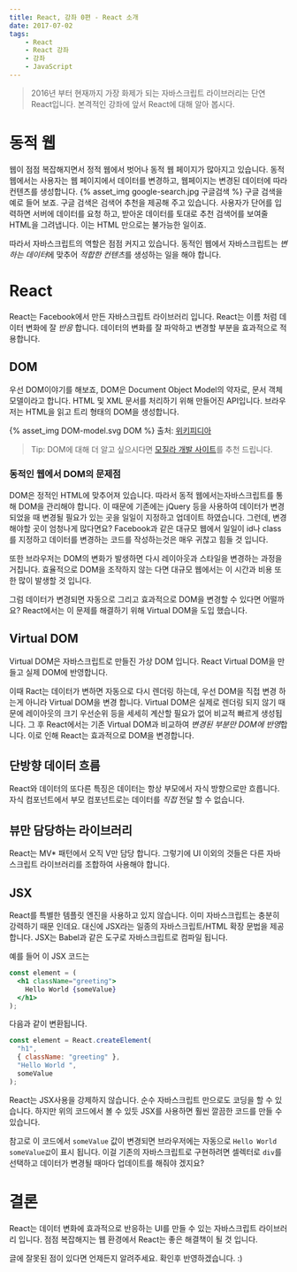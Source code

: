 ```yaml
---
title: React, 강좌 0편 - React 소개
date: 2017-07-02
tags:
    - React
    - React 강좌
    - 강좌
    - JavaScript
---
```

> 2016년 부터 현재까지 가장 화제가 되는 자바스크립트 라이브러리는 단연 React입니다. 본격적인 강좌에 앞서 React에 대해 알아 봅시다.

# 동적 웹
웹이 점점 복잡해지면서 정적 웹에서 벗어나 동적 웹 페이지가 많아지고 있습니다. 동적 웹에서는 사용자는 웹 페이지에서 데이터를 변경하고, 웹페이지는 변경된 데이터에 따라 컨텐츠를 생성합니다.
{% asset_img google-search.jpg 구글검색 %}
구글 검색을 예로 들어 보죠. 구글 검색은 검색어 추천을 제공해 주고 있습니다. 사용자가 단어를 입력하면 서버에 데이터를 요청 하고, 받아온 데이터를 토대로 추천 검색어를 보여줄 HTML을 그려냅니다.
이는 HTML 만으로는 불가능한 일이죠.

따라서 자바스크립트의 역할은 점점 커지고 있습니다. 동적인 웹에서 자바스크립트는 *변하는 데이터*에 맞추어 *적합한 컨텐츠*를 생성하는 일을 해야 합니다.

# React
React는 Facebook에서 만든 자바스크립트 라이브러리 입니다. React는 이름 처럼 데이터 변화에 잘 *반응* 합니다. 데이터의 변화를 잘 파악하고 변경할 부분을 효과적으로 적용합니다.

## DOM
우선 DOM이야기를 해보죠, DOM은 Document Object Model의 약자로, 문서 객체 모델이라고 합니다. HTML 및 XML 문서를 처리하기 위해 만들어진 API입니다.
브라우저는 HTML을 읽고 트리 형태의 DOM을 생성합니다.

{% asset_img DOM-model.svg DOM %}
출처: [위키피디아](https://en.wikipedia.org/wiki/Document_Object_Model)

> Tip: DOM에 대해 더 알고 싶으시다면 [모질라 개발 사이트](https://developer.mozilla.org/ko/docs/DOM)를 추천 드립니다.

### 동적인 웹에서 DOM의 문제점
DOM은 정적인 HTML에 맞추어져 있습니다. 따라서 동적 웹에서는자바스크립트를 통해 DOM을 관리해야 합니다.
이 때문에 기존에는 jQuery 등을 사용하여 데이터가 변경 되었을 때 변경될 필요가 있는 곳을 일일이 지정하고 업데이트 하였습니다.
그런데, 변경해야할 곳이 엄청나게 많다면요? Facebook과 같은 대규모 웹에서 일일이 id나 class를 지정하고 데이터를 변경하는 코드를 작성하는것은 매우 귀찮고 힘들 것 입니다.

또한 브라우저는 DOM의 변화가 발생하면 다시 레이아웃과 스타일을 변경하는 과정을 거칩니다. 효율적으로 DOM을 조작하지 않는 다면 대규모 웹에서는 이 시간과 비용 또한 많이 발생할 것 입니다. 

그럼 데이터가 변경되면 자동으로 그리고 효과적으로 DOM을 변경할 수 있다면 어떨까요? React에서는 이 문제를 해결하기 위해 Virtual DOM을 도입 했습니다.

## Virtual DOM
Virtual DOM은 자바스크립트로 만들진 가상 DOM 입니다. React Virtual DOM을 만들고 실제 DOM에 반영합니다.

이때 Ract는 데이터가 변하면 자동으로 다시 렌더링 하는데, 우선 DOM을 직접 변경 하는게 아니라 Virtual DOM을 변경 합니다.
Virtual DOM은 실제로 렌더링 되지 않기 때문에 레이아웃의 크기 우선순위 등을 세세히 계산할 필요가 없어 비교적 빠르게 생성됩니다.
그 후 React에서는 기존 Virtual DOM과 비교하여 *변경된 부분만 DOM에 반영*합니다. 이로 인해 React는 효과적으로 DOM을 변경합니다.

## 단방향 데이터 흐름
React와 데이터의 또다른 특징은 데이터는 항상 부모에서 자식 방향으로만 흐릅니다. 자식 컴포넌트에서 부모 컴포넌트로는 데이터를 *직접* 전달 할 수 없습니다. 

## 뷰만 담당하는 라이브러리
React는 MV* 패턴에서 오직 V만 담당 합니다. 그렇기에 UI 이외의 것들은 다른 자바스크립트 라이브러리를 조합하여 사용해야 합니다.

## JSX
React를 특별한 템플릿 엔진을 사용하고 있지 않습니다. 이미 자바스크립트는 충분히 강력하기 때문 인데요. 대신에 JSX라는 일종의 자바스크립트/HTML 확장 문법을 제공합니다.
JSX는 Babel과 같은 도구로 자바스크립트로 컴파일 됩니다.

예를 들어 이 JSX 코드는 
```jsx
const element = (
  <h1 className="greeting">
    Hello World {someValue}
  </h1>
);
```
다음과 같이 변환됩니다.
```js
const element = React.createElement(
  "h1",
  { className: "greeting" },
  "Hello World ",
  someValue
);
```
React는 JSX사용을 강제하지 않습니다. 순수 자바스크립트 만으로도 코딩을 할 수 있습니다. 하지만 위의 코드에서 볼 수 있듯 JSX를 사용하면 훨씬 깔끔한 코드를 만들 수 있습니다.

참고로 이 코드에서 `someValue` 값이 변경되면 브라우저에는 자동으로 `Hello World someValue값`이 표시 됩니다.
이걸 기존의 자바스크립트로 구현하려면 셀렉터로 `div`를 선택하고 데이터가 변경될 때마다 업데이트를 해줘야 겠지요?

# 결론
React는 데이터 변화에 효과적으로 반응하는 UI를 만들 수 있는 자바스크립트 라이브러리 입니다. 점점 복잡해지는 웹 환경에서 React는 좋은 해결책이 될 것 입니다.

글에 잘못된 점이 있다면 언제든지 알려주세요. 확인후 반영하겠습니다. :)
